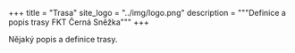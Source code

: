 +++
title = "Trasa"
site_logo = "../img/logo.png"
description = """Definice a popis trasy FKT Černá Sněžka"""
+++

Nějaký popis a definice trasy.
